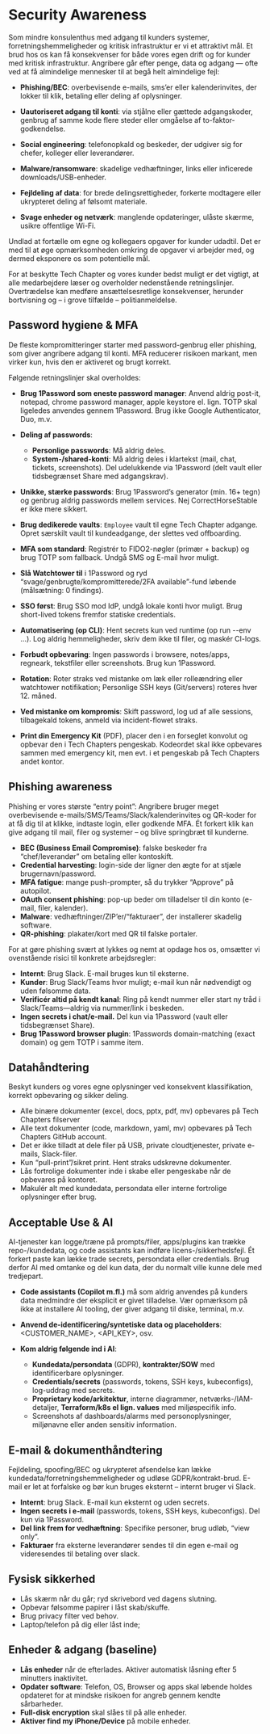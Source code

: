 # Security Awareness

Som mindre konsulenthus med adgang til kunders systemer, forretningshemmeligheder og kritisk infrastruktur er vi et attraktivt mål. Et brud hos os kan få konsekvenser for både vores egen drift og for kunder med kritisk infrastruktur. Angribere går efter penge, data og adgang — ofte ved at få almindelige mennesker til at begå helt almindelige fejl:

- **Phishing/BEC**: overbevisende e-mails, sms’er eller kalenderinvites, der lokker til klik, betaling eller deling af oplysninger.

- **Uautoriseret adgang til konti**: via stjålne eller gættede adgangskoder, genbrug af samme kode flere steder eller omgåelse af to-faktor-godkendelse.

- **Social engineering**: telefonopkald og beskeder, der udgiver sig for chefer, kolleger eller leverandører.

- **Malware/ransomware**: skadelige vedhæftninger, links eller inficerede downloads/USB-enheder.

- **Fejldeling af data**: for brede delingsrettigheder, forkerte modtagere eller ukrypteret deling af følsomt materiale.

- **Svage enheder og netværk**: manglende opdateringer, ulåste skærme, usikre offentlige Wi-Fi.

Undlad at fortælle om egne og kollegaers opgaver for kunder udadtil. Det er med til at øge opmærksomheden omkring de opgaver vi arbejder med, og dermed eksponere os som potentielle mål.

For at beskytte Tech Chapter og vores kunder bedst muligt er det vigtigt, at alle medarbejdere læser og overholder nedenstående retningslinjer. Overtrædelse kan medføre ansættelsesretlige konsekvenser, herunder bortvisning og – i grove tilfælde – politianmeldelse.

## Password hygiene & MFA

De fleste kompromitteringer starter med password-genbrug eller phishing, som giver angribere adgang til konti. MFA reducerer risikoen markant, men virker kun, hvis den er aktiveret og brugt korrekt.

Følgende retningslinjer skal overholdes:

- **Brug 1Password som eneste password manager**: Anvend aldrig post-it, notepad, chrome password manager, apple keystore el. lign. TOTP skal ligeledes anvendes gennem 1Password. Brug ikke Google Authenticator, Duo, m.v.

- **Deling af passwords**:

  - **Personlige passwords**: Må aldrig deles.
  - **System-/shared-konti**: Må aldrig deles i klartekst (mail, chat, tickets, screenshots). Del udelukkende via 1Password (delt vault eller tidsbegrænset Share med adgangskrav).

- **Unikke, stærke passwords**: Brug 1Password’s generator (min. 16+ tegn) og genbrug aldrig passwords mellem services. Nej CorrectHorseStable er ikke mere sikkert.

- **Brug dedikerede vaults**: `Employee` vault til egne Tech Chapter adgange. Opret særskilt vault til kundeadgange, der slettes ved offboarding.

- **MFA som standard**: Registrér to FIDO2-nøgler (primær + backup) og brug TOTP som fallback. Undgå SMS og E-mail hvor muligt.

- **Slå Watchtower til** i 1Password og ryd “svage/genbrugte/kompromitterede/2FA available”-fund løbende (målsætning: 0 findings).

- **SSO først**: Brug SSO mod IdP, undgå lokale konti hvor muligt. Brug short-lived tokens fremfor statiske credentials.

- **Automatisering (op CLI)**: Hent secrets kun ved runtime (op run --env …). Log aldrig hemmeligheder, skriv dem ikke til filer, og maskér CI-logs.

- **Forbudt opbevaring**: Ingen passwords i browsere, notes/apps, regneark, tekstfiler eller screenshots. Brug kun 1Password.

- **Rotation**: Roter straks ved mistanke om læk eller rolleændring eller watchtower notifikation; Personlige SSH keys (Git/servers) roteres hver 12. måned.

- **Ved mistanke om kompromis**: Skift password, log ud af alle sessions, tilbagekald tokens, anmeld via incident-flowet straks.

- **Print din Emergency Kit** (PDF), placer den i en forseglet konvolut og opbevar den i Tech Chapters pengeskab. Kodeordet skal ikke opbevares sammen med emergency kit, men evt. i et pengeskab på Tech Chapters andet kontor.

## Phishing awareness

Phishing er vores største “entry point”: Angribere bruger meget overbevisende e-mails/SMS/Teams/Slack/kalenderinvites og QR-koder for at få dig til at klikke, indtaste login, eller godkende MFA. Ét forkert klik kan give adgang til mail, filer og systemer – og blive springbræt til kunderne.

- **BEC (Business Email Compromise)**: falske beskeder fra “chef/leverandør” om betaling eller kontoskift.
- **Credential harvesting**: login-side der ligner den ægte for at stjæle brugernavn/password.
- **MFA fatigue**: mange push-prompter, så du trykker “Approve” på autopilot.
- **OAuth consent phishing**: pop-up beder om tilladelser til din konto (e-mail, filer, kalender).
- **Malware**: vedhæftninger/ZIP’er/“fakturaer”, der installerer skadelig software.
- **QR-phishing**: plakater/kort med QR til falske portaler.

For at gøre phishing svært at lykkes og nemt at opdage hos os, omsætter vi ovenstående risici til konkrete arbejdsregler:

- **Internt**: Brug Slack. E-mail bruges kun til eksterne.
- **Kunder**: Brug Slack/Teams hvor muligt; e-mail kun når nødvendigt og uden følsomme data.
- **Verificér altid på kendt kanal**: Ring på kendt nummer eller start ny tråd i Slack/Teams—aldrig via nummer/link i beskeden.
- **Ingen secrets i chat/e-mail.** Del kun via 1Password (vault eller tidsbegrænset Share).
- **Brug 1Password browser plugin**: 1Passwords domain-matching (exact domain) og gem TOTP i samme item.

## Datahåndtering

Beskyt kunders og vores egne oplysninger ved konsekvent klassifikation, korrekt opbevaring og sikker deling.

- Alle binære dokumenter (excel, docs, pptx, pdf, mv) opbevares på Tech Chapters filserver
- Alle text dokumenter (code, markdown, yaml, mv) opbevares på Tech Chapters GitHub account.
- Det er ikke tilladt at dele filer på USB, private cloudtjenester, private e-mails, Slack-filer.
- Kun “pull-print”/sikret print. Hent straks udskrevne dokumenter.
- Lås fortrolige dokumenter inde i skabe eller pengeskabe når de opbevares på kontoret.
- Makulér alt med kundedata, persondata eller interne fortrolige oplysninger efter brug.

## Acceptable Use & AI

AI-tjenester kan logge/træne på prompts/filer, apps/plugins kan trække repo-/kundedata, og code assistants kan indføre licens-/sikkerhedsfejl. Ét forkert paste kan lække trade secrets, persondata eller credentials.
Brug derfor AI med omtanke og del kun data, der du normalt ville kunne dele med tredjepart.

- **Code assistants (Copilot m.fl.)** må som aldrig anvendes på kunders data medmindre der eksplicit er givet tilladelse. Vær opmærksom på ikke at installere AI tooling, der giver adgang til diske, terminal, m.v.

- **Anvend de-identificering/syntetiske data og placeholders**: <CUSTOMER_NAME>, <API_KEY>, osv.

- **Kom aldrig følgende ind i AI**:
  - **Kundedata/persondata** (GDPR), **kontrakter/SOW** med identificerbare oplysninger.
  - **Credentials/secrets** (passwords, tokens, SSH keys, kubeconfigs), log-uddrag med secrets.
  - **Proprietary kode/arkitektur**, interne diagrammer, netværks-/IAM-detaljer, **Terraform/k8s el lign. values** med miljøspecifik info.
  - Screenshots af dashboards/alarms med personoplysninger, miljønavne eller anden sensitiv information.

## E-mail & dokumenthåndtering

Fejldeling, spoofing/BEC og ukrypteret afsendelse kan lække kundedata/forretningshemmeligheder og udløse GDPR/kontrakt-brud. E-mail er let at forfalske og bør kun bruges eksternt – internt bruger vi Slack.

- **Internt**: brug Slack. E-mail kun eksternt og uden secrets.
- **Ingen secrets i e-mail** (passwords, tokens, SSH keys, kubeconfigs). Del kun via 1Password.
- **Del link frem for vedhæftning**: Specifike personer, brug udløb, “view only”.
- **Fakturaer** fra eksterne leverandører sendes til din egen e-mail og videresendes til betaling over slack.

## Fysisk sikkerhed

- Lås skærm når du går; ryd skrivebord ved dagens slutning.
- Opbevar følsomme papirer i låst skab/skuffe.
- Brug privacy filter ved behov.
- Laptop/telefon på dig eller låst inde;

## Enheder & adgang (baseline)

- **Lås enheder** når de efterlades. Aktiver automatisk låsning efter 5 minutters inaktivitet.
- **Opdater software**: Telefon, OS, Browser og apps skal løbende holdes opdateret for at mindske risikoen for angreb gennem kendte sårbarheder.
- **Full-disk encryption** skal slåes til på alle enheder.
- **Aktiver find my iPhone/Device** på mobile enheder.
